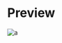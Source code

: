 # Preview 
![a](https://github.com/Eazvy/UILibs/blob/main/Librarys/Wally/WallyPreview.png?raw=true)
